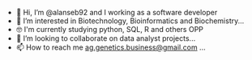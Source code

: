 - 👋 Hi, I’m @alanseb92 and I working as a software developer
- 👀 I’m interested in Biotechnology, Bioinformatics and Biochemistry...
- 🤓 I'm  currently studying python, SQL, R and others OPP
- 💞️ I’m looking to collaborate on data analyst projects...
- 📫 How to reach me  ag.genetics.business@gmail.com ...

<!---
alanseb92/alanseb92 is a ✨ special ✨ repository because its `README.md` (this file) appears on your GitHub profile.
You can click the Preview link to take a look at your changes.
--->
